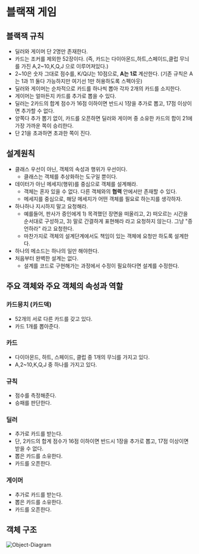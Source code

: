 # 블랙잭 게임 
## 블랙잭 규칙
* 딜러와 게이머 단 2명만 존재한다.
* 카드는 조커를 제외한 52장이다. (즉, 카드는 다이아몬드,하트,스페이드,클럽 무늬를 가진 A,2~10,K,Q,J 으로 이루어져있다.)
* 2~10은 숫자 그대로 점수를, K/Q/J는 10점으로, **A는 1로** 계산한다. (기존 규칙은 A는 1과 11 둘다 가능하지만 여기선 1만 허용하도록 스펙아웃)
* 딜러와 게이머는 순차적으로 카드를 하나씩 뽑아 각자 2개의 카드를 소지한다.
* 게이머는 얼마든지 카드를 추가로 뽑을 수 있다.
* 딜러는 2카드의 합계 점수가 16점 이하이면 반드시 1장을 추가로 뽑고, 17점 이상이면 추가할 수 없다.
* 양쪽다 추가 뽑기 없이, 카드를 오픈하면 딜러와 게이머 중 소유한 카드의 합이 21에 가장 가까운 쪽이 승리한다.
* 단 21을 초과하면 초과한 쪽이 진다.

## 설계원칙 
* 클래스 우선이 아닌, 객체의 속성과 행위가 우선이다.
	* 클래스는 객체를 추상화하는 도구일 뿐이다.
* 데이터가 아닌 메세지(행위)를 중심으로 객체를 설계해라.
	* 객체는 혼자 있을 수 없다. 다른 객체와의 **협력** 안에서만 존재할 수 있다.
	* 메세지를 중심으로, 해당 메세지가 어떤 객체를 필요로 하는지를 생각하자.
* 하나하나 지시하지 말고 요청해라.
	* 예를들어, 판사가 증인에게 1) 목격했던 장면을 떠올리고, 2) 떠오르는 시간을 순서대로 구성하고, 3) 말로 간결하게 표현해라 라고 요청하지 않는다. 그냥 "증언하라" 라고 요청한다.
	* 마찬가지로 객체의 설계단계에서도 책임이 있는 객체에 요청만 하도록 설계한다.
* 하나의 메소드는 하나의 일만 해야한다.
* 처음부터 완벽한 설계는 없다.
	* 설계를 코드로 구현해가는 과정에서 수정이 필요하다면 설계를 수정한다.

## 주요 객체와 주요 객체의 속성과 역할
### 카드뭉치 (카드덱)
* 52개의 서로 다른 카드를 갖고 있다.
* 카드 1개를 뽑아준다.
### 카드
* 다이아몬드, 하트, 스페이드, 클럽 중 1개의 무늬를 가지고 있다.
* A,2~10,K,Q,J 중 하나를 가지고 있다.
### 규칙
* 점수를 측정해준다.
* 승패를 판단한다.
### 딜러
* 추가로 카드를 받는다.
* 단, 2카드의 합계 점수가 16점 이하이면 반드시 1장을 추가로 뽑고, 17점 이상이면 받을 수 없다.
* 뽑은 카드를 소유한다.
* 카드를 오픈한다.
### 게이머
* 추가로 카드를 받는다.
* 뽑은 카드를 소유한다.
* 카드를 오픈한다.

## 객체 구조 
![Object-Diagram]("./object-diagram.png")